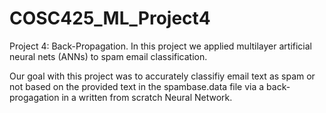 # COSC425_ML_Project4
Project 4: Back-Propagation. In this project we applied multilayer artificial neural nets (ANNs) to spam email classification.

Our goal with this project was to accurately classifiy email text as spam or not based on the provided text in the spambase.data file via a back-progagation in a written from scratch Neural Network. 
